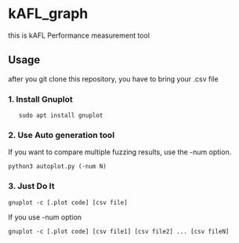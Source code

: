 # kAFL_graph
this is kAFL Performance measurement tool

## Usage
after you git clone this repository, you have to bring your .csv file
### 1. Install Gnuplot
```
   sudo apt install gnuplot
```
### 2. Use Auto generation tool
If you want to compare multiple fuzzing results, use the -num option.
```
python3 autoplot.py (-num N)
```
### 3. Just Do It
```
gnuplot -c [.plot code] [csv file]
```
If you use -num option
```
gnuplot -c [.plot code] [csv file1] [csv file2] ... [csv fileN]
```
